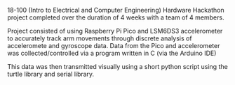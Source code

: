 18-100 (Intro to Electrical and Computer Engineering) Hardware Hackathon project completed over the duration of 4 weeks with a team of 4 members. 

Project consisted of using Raspberry Pi Pico and LSM6DS3 accelerometer to accurately track arm movements through discrete analysis of acceleromete and gyroscope data.
Data from the Pico and accelerometer was collected/controlled via a program written in C (via the Arduino IDE)

This data was then transmitted visually using a short python script using the turtle library and serial library.

